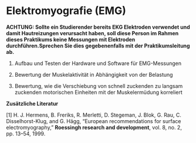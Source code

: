 # **Elektromyografie (EMG)**

**ACHTUNG: Sollte ein Studierender bereits EKG Elektroden verwendet und damit Hautreizungen verursacht haben, soll diese Person im Rahmen dieses Praktikums keine Messungen mit Elektroden durchführen.Sprechen Sie dies gegebenenfalls mit der Praktikumsleitung ab.**

1. Aufbau und Testen der Hardware und Software für EMG-Messungen

2. Bewertung der Muskelaktivität in Abhängigkeit von der Belastung

3. Bewertung, wie die Verschiebung von schnell zuckenden zu langsam
zuckenden motorischen Einheiten mit der Muskelermüdung korreliert

**Zusätzliche Literatur**


<a id="1">[1]</a> 
H. J. Hermens, B. Freriks, R. Merletti, D. Stegeman, J. Blok, G. Rau,
C. Disselhorst-Klug, and G. Hägg, “European recommendations for surface
electromyography,” **Roessingh research and development**, vol. 8, no. 2,
pp. 13–54, 1999.